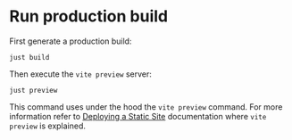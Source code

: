 # Run production build

First generate a production build:

```shell
just build
```

Then execute the `vite preview` server:

```shell
just preview
```

This command uses under the hood the `vite preview` command. For more information refer to [Deploying a Static Site](https://vitejs.dev/guide/static-deploy.html#deploying-a-static-site) documentation where `vite preview` is explained.